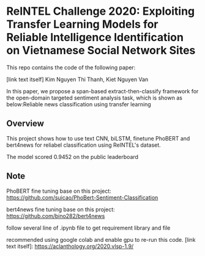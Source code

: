 # ReINTEL Challenge 2020: Exploiting Transfer Learning Models for Reliable Intelligence Identification on Vietnamese Social Network Sites
This repo contains the code  of the following paper:

[link text itself] Kim Nguyen Thi Thanh, Kiet Nguyen Van

In this paper, we propose a span-based extract-then-classify framework for the open-domain targeted sentiment analysis task, which is shown as below:Reliable news classification using transfer learning

## Overview
This project shows how to use text CNN, biLSTM, finetune PhoBERT and bert4news for reliabel classification using ReINTEL's dataset.

The model scored 0.9452 on the public leaderboard

## Note
PhoBERT fine tuning base on this project: https://github.com/suicao/PhoBert-Sentiment-Classification

bert4news fine tuning base on this project: https://github.com/bino282/bert4news

follow several line of .ipynb file to get requirement library and file 

recommended using google colab and enable gpu to re-run this code.
[link text itself]: https://aclanthology.org/2020.vlsp-1.9/
